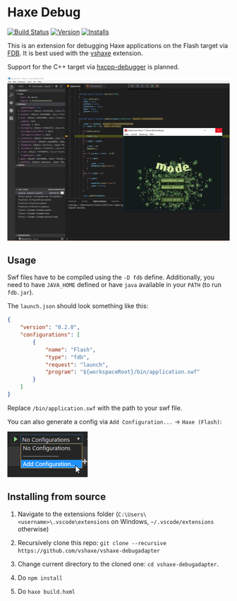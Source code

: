 # Haxe Debug
[![Build Status](https://travis-ci.org/vshaxe/vshaxe-debugadapter.svg?branch=master)](https://travis-ci.org/vshaxe/vshaxe-debugadapter) [![Version](http://vsmarketplacebadge.apphb.com/version-short/vshaxe.haxe-debug.svg)](https://marketplace.visualstudio.com/items?itemName=vshaxe.haxe-debug) [![Installs](http://vsmarketplacebadge.apphb.com/installs-short/vshaxe.haxe-debug.svg)](https://marketplace.visualstudio.com/items?itemName=vshaxe.haxe-debug)

This is an extension for debugging Haxe applications on the Flash target via [FDB][1]. It is best used with the [vshaxe][2] extension.

Support for the C++ target via [hxcpp-debugger][3] is planned.

![Example](images/example.png)

## Usage

Swf files have to be compiled using the `-D fdb` define. Additionally, you need to have `JAVA_HOME` defined or have `java` available in your `PATH` (to run `fdb.jar`).

The `launch.json` should look something like this:

```json
{ 
    "version": "0.2.0",
    "configurations": [
        {
            "name": "Flash",
            "type": "fdb",
            "request": "launch",
            "program": "${workspaceRoot}/bin/application.swf"
        }
    ]
}
```

Replace `/bin/application.swf` with the path to your swf file.

You can also generate a config via `Add Configuration...` -> `Haxe (Flash)`:

![Add Configuration](images/add_configuration.png)

## Installing from source
1. Navigate to the extensions folder (`C:\Users\<username>\.vscode\extensions` on Windows, `~/.vscode/extensions` otherwise)
2. Recursively clone this repo: `git clone --recursive https://github.com/vshaxe/vshaxe-debugadapter`
3. Change current directory to the cloned one: `cd vshaxe-debugadapter`.
4. Do `npm install`
5. Do `haxe build.hxml`

   [1]: http://help.adobe.com/en_US/flex/using/WS2db454920e96a9e51e63e3d11c0bf69084-7ffb.html
   [2]: https://marketplace.visualstudio.com/items?itemName=nadako.vshaxe
   [3]: https://github.com/HaxeFoundation/hxcpp-debugger